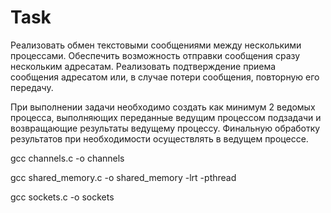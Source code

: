 # Task
Реализовать обмен текстовыми сообщениями между несколькими
процессами. Обеспечить возможность отправки сообщения сразу
нескольким адресатам. Реализовать подтверждение приема
сообщения адресатом или, в случае потери
сообщения, повторную его передачу.


При выполнении задачи необходимо создать как
минимум 2 ведомых процесса, выполняющих переданные ведущим процессом
подзадачи и возвращающие результаты ведущему процессу. Финальную
обработку результатов при необходимости осуществлять в ведущем процессе.


gcc channels.c -o channels

gcc shared_memory.c -o shared_memory -lrt -pthread

gcc sockets.c -o sockets